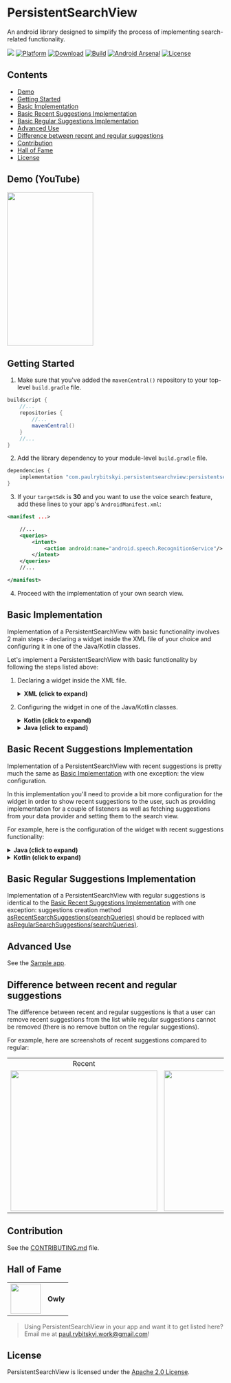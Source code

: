 # PersistentSearchView
An android library designed to simplify the process of implementing search-related functionality.

![](https://img.shields.io/badge/API-21%2B-orange.svg?style=flat)
[![Platform](https://img.shields.io/badge/platform-Android-green.svg)](http://developer.android.com/index.html)
[![Download](https://img.shields.io/maven-central/v/com.paulrybitskyi.persistentsearchview/persistentsearchview.svg?label=Download)](https://search.maven.org/search?q=com.paulrybitskyi.persistentsearchview)
[![Build](https://github.com/mars885/persistent-search-view/workflows/Build/badge.svg?branch=master)](https://github.com/mars885/persistent-search-view/actions)
[![Android Arsenal](https://img.shields.io/badge/Android%20Arsenal-PersistentSearchView-brightgreen.svg?style=flat)](https://android-arsenal.com/details/1/7102)
[![License](https://img.shields.io/badge/License-Apache%202.0-blue.svg)](https://opensource.org/licenses/Apache-2.0)

## Contents

* [Demo](#demo-youtube)
* [Getting Started](#getting-started)
* [Basic Implementation](#basic-implementation)
* [Basic Recent Suggestions Implementation](#basic-recent-suggestions-implementation)
* [Basic Regular Suggestions Implementation](#basic-regular-suggestions-implementation)
* [Advanced Use](#advanced-use)
* [Difference between recent and regular suggestions](#difference-between-recent-and-regular-suggestions)
* [Contribution](#contribution)
* [Hall of Fame](#hall-of-fame)
* [License](#license)

## Demo (YouTube)

<a href="https://www.youtube.com/watch?v=t6AgY0hYJHU">
<img src="/media/video_thumbnail.jpg" width="200" height="356"/>
</a>

## Getting Started

1. Make sure that you've added the `mavenCentral()` repository to your top-level `build.gradle` file.

````groovy
buildscript {
    //...
    repositories {
        //...
        mavenCentral()
    }
    //...
}
````

2. Add the library dependency to your module-level `build.gradle` file. 

````groovy
dependencies {
    implementation "com.paulrybitskyi.persistentsearchview:persistentsearchview:1.1.5"
}
````

3. If your `targetSdk` is **30** and you want to use the voice search feature, add these lines to your app's `AndroidManifest.xml`:

````xml
<manifest ...>

    //...
    <queries>
        <intent>
            <action android:name="android.speech.RecognitionService"/>
        </intent>
    </queries>
    //...

</manifest>
````
4. Proceed with the implementation of your own search view.

## Basic Implementation

Implementation of a PersistentSearchView with basic functionality involves 2 main steps - declaring a widget inside the XML file of your choice and configuring it in one of the Java/Kotlin classes.

Let's implement a PersistentSearchView with basic functionality by following the steps listed above:

1. Declaring a widget inside the XML file.

    <details><summary><b>XML (click to expand)</b></summary>
    <p>

    ````xml
    <?xml version="1.0" encoding="utf-8"?>
    <RelativeLayout
        xmlns:android="http://schemas.android.com/apk/res/android"
        xmlns:app="http://schemas.android.com/apk/res-auto"
        android:layout_width="match_parent"
        android:layout_height="match_parent">

        <!-- Other widgets here -->

        <com.paulrybitskyi.persistentsearchview.PersistentSearchView
            android:id="@+id/persistentSearchView"
            android:layout_width="match_parent"
            android:layout_height="wrap_content"
            android:paddingTop="4dp"
            android:paddingLeft="4dp"
            android:paddingStart="4dp"
            android:paddingRight="4dp"
            android:paddingEnd="4dp"/>

    </RelativeLayout>
    ````
    </p></details>

2. Configuring the widget in one of the Java/Kotlin classes.

    <details><summary><b>Kotlin (click to expand)</b></summary>
    <p>

    ````kotlin
    override fun onCreate(savedInstanceState: Bundle?) {
        super.onCreate(savedInstanceState)
        setContentView(R.layout.demo_activity_layout)

        //...

        with(persistentSearchView) {
            setOnLeftBtnClickListener {
                // Handle the left button click
            }
            setOnClearInputBtnClickListener {
                // Handle the clear input button click
            }

            // Setting a delegate for the voice recognition input
            setVoiceRecognitionDelegate(VoiceRecognitionDelegate(this@DemoActivity))

            setOnSearchConfirmedListener { searchView, query ->
                // Handle a search confirmation. This is the place where you'd
                // want to perform a search against your data provider.
            }

            // Disabling the suggestions since they are unused in
            // the simple implementation
            setSuggestionsDisabled(true)
        }
    }


    //...


    override fun onActivityResult(requestCode: Int, resultCode: Int, data: Intent?) {
        super.onActivityResult(requestCode, resultCode, data)

        // Calling the voice recognition delegate to properly handle voice input results
        VoiceRecognitionDelegate.handleResult(persistentSearchView, requestCode, resultCode, data)
    }
    ````

    </p></details>

    <details><summary><b>Java (click to expand)</b></summary>
    <p>

    ````java
    @Override
    protected void onCreate(Bundle savedInstanceState) {
        super.onCreate(savedInstanceState);
        setContentView(R.layout.demo_activity_layout);

        //...

        persistentSearchView.setOnLeftBtnClickListener(new OnClickListener() {

            @Override
            public void onClick(View view) {
                // Handle the left button click
            }

        });

        persistentSearchView.setOnClearInputBtnClickListener(new OnClickListener() {

            @Override
            public void onClick(View view) {
                // Handle the clear input button click
            }

        });

        // Setting a delegate for the voice recognition input
        persistentSearchView.setVoiceRecognitionDelegate(new VoiceRecognitionDelegate(this));

        persistentSearchView.setOnSearchConfirmedListener(new OnSearchConfirmedListener() {

            @Override
            public void onSearchConfirmed(PersistentSearchView searchView, String query) {
                // Handle a search confirmation. This is the place where you'd
                // want to perform a search against your data provider.
            }

        });

        // Disabling the suggestions since they are unused in
        // the simple implementation
        persistentSearchView.setSuggestionsDisabled();
    }


    //...


    @Override
    protected fun onActivityResult(int requestCode, int resultCode, Intent data) {
        super.onActivityResult(requestCode, resultCode, data);

        // Calling the voice recognition delegate to properly handle voice input results
        VoiceRecognitionDelegate.handleResult(persistentSearchView, requestCode, resultCode, data);
    }
    ````

    </p></details>

## Basic Recent Suggestions Implementation

Implementation of a PersistentSearchView with recent suggestions is pretty much the same as [Basic Implementation](#basic-implementation) with one exception: the view configuration.

In this implementation you'll need to provide a bit more configuration for the widget in order to show recent suggestions to the user, such as providing implementation for a couple of listeners as well as fetching suggestions from your data provider and setting them to the search view.

For example, here is the configuration of the widget with recent suggestions functionality:

<details><summary><b>Java (click to expand)</b></summary>
<p>

````java
@Override
protected void onCreate(Bundle savedInstanceState) {
    super.onCreate(savedInstanceState);
    setContentView(R.layout.demo_activity_layout);

    //...

    persistentSearchView.setOnLeftBtnClickListener(new OnClickListener() {
        
        @Override
        public void onClick(View view) {
            // Handle the left button click
        }

    });

    persistentSearchView.setOnClearInputBtnClickListener(new OnClickListener() {
        
        @Override
        public void onClick(View view) {
            // Handle the clear input button click
        }

    });

    // Setting a delegate for the voice recognition input
    persistentSearchView.setVoiceRecognitionDelegate(new VoiceRecognitionDelegate(this));

    persistentSearchView.setOnSearchConfirmedListener(new OnSearchConfirmedListener() {

        @Override
        public void onSearchConfirmed(PersistentSearchView searchView, String query) {
            // Handle a search confirmation. This is the place where you'd
            // want to save a new query and perform a search against your
            // data provider.
        }

    });

    persistentSearchView.setOnSearchQueryChangeListener(new OnSearchQueryChangeListener() {
        
        @Override
        public void onSearchQueryChanged(PersistentSearchView searchView, String oldQuery, String newQuery) {
            // Handle a search query change. This is the place where you'd
            // want load new suggestions based on the newQuery parameter.
        }

    });

    persistentSearchView.setOnSuggestionChangeListener(new OnSuggestionChangeListener() {

        @Override
        public void onSuggestionPicked(SuggestionItem suggestion) {
            // Handle a suggestion pick event. This is the place where you'd
            // want to perform a search against your data provider.
        }

        @Override
        public void onSuggestionRemoved(SuggestionItem suggestion) {
            // Handle a suggestion remove event. This is the place where
            // you'd want to remove the suggestion from your data provider.
        }

    });
}
	

//...


@Override
public void onResume() {
    super.onResume();

    List<String> searchQueries = null;

    // Fetching the search queries from the data provider
    if(persistentSearchView.isInputQueryEmpty) {
        searchQueries = mDataProvider.getInitialSearchQueries();
    } else {
        searchQueries = mDataProvider.getSuggestionsForQuery(persistentSearchView.inputQuery);
    }

    // Converting them to recent suggestions and setting them to the widget
    persistentSearchView.setSuggestions(SuggestionCreationUtil.asRecentSearchSuggestions(searchQueries), false);
}

	
//...


@Override
protected fun onActivityResult(int requestCode, int resultCode, Intent data) {
    super.onActivityResult(requestCode, resultCode, data);

    // Calling the voice recognition delegate to properly handle voice input results
    VoiceRecognitionDelegate.handleResult(persistentSearchView, requestCode, resultCode, data);
}
````

</p></details>

<details><summary><b>Kotlin (click to expand)</b></summary>
<p>

````kotlin
override fun onCreate(savedInstanceState: Bundle?) {
    super.onCreate(savedInstanceState)
    setContentView(R.layout.demo_activity_layout)

    //...

    with(persistentSearchView) {
        setOnLeftBtnClickListener {
            // Handle the left button click
        }
        setOnClearInputBtnClickListener {
            // Handle the clear input button click
        }

        // Setting a delegate for the voice recognition input
        setVoiceRecognitionDelegate(VoiceRecognitionDelegate(this@DemoActivity))

        setOnSearchConfirmedListener { searchView, query ->
            // Handle a search confirmation. This is the place where you'd
            // want to save a new query and perform a search against your
            // data provider.
        }

        setOnSearchQueryChangeListener { searchView, oldQuery, newQuery ->
            // Handle a search query change. This is the place where you'd
            // want load new suggestions based on the newQuery parameter.
        }

        setOnSuggestionChangeListener(object : OnSuggestionChangeListener {

            override fun onSuggestionPicked(suggestion: SuggestionItem) {
                // Handle a suggestion pick event. This is the place where you'd
                // want to perform a search against your data provider.
            }

            override fun onSuggestionRemoved(suggestion: SuggestionItem) {
                // Handle a suggestion remove event. This is the place where
                // you'd want to remove the suggestion from your data provider.
            }

        })
    }
}


//...


override fun onResume() {
    super.onResume()

    // Fetching the search queries from the data provider
    val searchQueries = if(persistentSearchView.isInputQueryEmpty) {
        mDataProvider.getInitialSearchQueries()
    } else {
        mDataProvider.getSuggestionsForQuery(persistentSearchView.inputQuery)
    }

    // Converting them to recent suggestions and setting them to the widget
    persistentSearchView.setSuggestions(SuggestionCreationUtil.asRecentSearchSuggestions(searchQueries), false)
}


//...


override fun onActivityResult(requestCode: Int, resultCode: Int, data: Intent?) {
    super.onActivityResult(requestCode, resultCode, data)

    // Calling the voice recognition delegate to properly handle voice input results
    VoiceRecognitionDelegate.handleResult(persistentSearchView, requestCode, resultCode, data)
}
````

</p></details>

## Basic Regular Suggestions Implementation

Implementation of a PersistentSearchView with regular suggestions is identical to the [Basic Recent Suggestions Implementation](#basic-recent-suggestions-implementation) with one exception: suggestions creation method [asRecentSearchSuggestions(searchQueries)](https://github.com/mars885/persistentsearchview/blob/master/persistentsearchview/src/main/java/com/paulrybitskyi/persistentsearchview/utils/SuggestionCreationUtil.java#L47) should be replaced with [asRegularSearchSuggestions(searchQueries)](https://github.com/mars885/persistentsearchview/blob/master/persistentsearchview/src/main/java/com/paulrybitskyi/persistentsearchview/utils/SuggestionCreationUtil.java#L62).

## Advanced Use

See the [Sample app](https://github.com/mars885/persistentsearchview/tree/master/sample).

## Difference between recent and regular suggestions

The difference between recent and regular suggestions is that a user can remove recent suggestions from the list while regular suggestions cannot be removed (there is no remove button on the regular suggestions).

For example, here are screenshots of recent suggestions compared to regular:

<table>
	<tbody>
		<tr>
			<td align="center">Recent</td>
			<td align="center">Regular</td>
		</tr>
		<tr>
			<td align="center">
				<img src="/media/recent_suggestions.jpg" width="341" height="326"/>
			</td>
			<td align="center">
				<img src="/media/regular_suggestions.jpg" width="341" height="326"/>
			</td>
		</tr>
	</tbody>
</table>

## Contribution

See the [CONTRIBUTING.md](CONTRIBUTING.md) file.

## Hall of Fame

<table>
    <tbody>
        <tr>
            <td align="center">
                <a href="https://play.google.com/store/apps/details?id=com.arthurivanets.owly">
	                <img src="https://lh3.googleusercontent.com/FHaz_qNghV02MpQBEnR4K3yVGsbS_0qcUsEHidzfujI3V01zyLp6yo7oK0-ymILdRk9k=s360" width="70" height="70"/>
                </a>
            </td>
            <td align="center"><b>Owly</b></td>
        </tr>
    </tbody>
</table>

> Using PersistentSearchView in your app and want it to get listed here? Email me at paul.rybitskyi.work@gmail.com!

## License

PersistentSearchView is licensed under the [Apache 2.0 License](LICENSE).